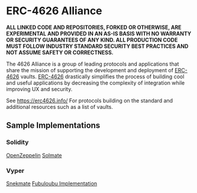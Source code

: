 # ERC-4626 Alliance

**ALL LINKED CODE AND REPOSITORIES, FORKED OR OTHERWISE, ARE EXPERIMENTAL AND PROVIDED IN AN AS-IS BASIS WITH NO WARRANTY OR SECURITY GUARANTEES OF ANY KIND. ALL PRODUCTION CODE MUST FOLLOW INDUSTRY STANDARD SECURITY BEST PRACTICES AND NOT ASSUME SAFETY OR CORRECTNESS.**

The 4626 Alliance is a group of leading protocols and applications that share the mission of supporting the development and deployment of [ERC-4626](https://eips.ethereum.org/EIPS/eip-4626) vaults. [ERC-4626](https://eips.ethereum.org/EIPS/eip-4626) drastically simplifies the process of building cool and useful applications by decreasing the complexity of integration while improving UX and security.

See https://erc4626.info/ For protocols building on the standard and additional resources such as a list of vaults.

## Sample Implementations
### Solidity
[OpenZeppelin](https://github.com/OpenZeppelin/openzeppelin-contracts/blob/master/contracts/token/ERC20/extensions/ERC4626.sol)
[Solmate](https://github.com/transmissions11/solmate/blob/main/src/mixins/ERC4626.sol)

### Vyper
[Snekmate](https://github.com/pcaversaccio/snekmate/blob/main/src/extensions/ERC4626.vy)
[Fubuloubu Implementation](https://github.com/ERC4626-Alliance/ERC4626/blob/main/contracts/VyperVault.vy)